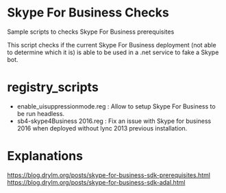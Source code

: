 # Skype For Business Checks
Sample scripts to checks Skype For Business prerequisites

This script checks if the current Skype For Business deployment (not able to determine which it is) is able to be used in a .net service to fake a Skype bot.


# registry_scripts

* enable_uisuppressionmode.reg : Allow to setup Skype For Business to be run headless.
* sb4-skype4Business 2016.reg : Fix an issue with Skype for business 2016 when deployed without lync 2013 previous installation.

# Explanations

https://blog.drylm.org/posts/skype-for-business-sdk-prerequisites.html
https://blog.drylm.org/posts/skype-for-business-sdk-adal.html
